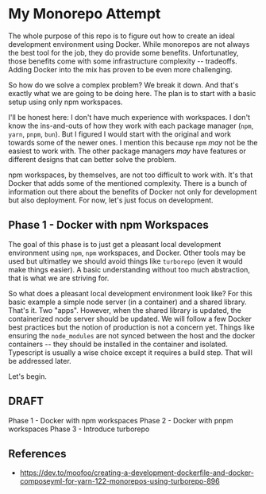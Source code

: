 # My Monorepo Attempt

The whole purpose of this repo is to figure out how to create an ideal
development environment using Docker. While monorepos are not always the
best tool for the job, they do provide some benefits. Unfortunatley, those
benefits come with some infrastructure complexity -- tradeoffs. Adding Docker
into the mix has proven to be even more challenging.

So how do we solve a complex problem? We break it down. And that's exactly
what we are going to be doing here. The plan is to start with a basic setup
using only npm workspaces.

I'll be honest here: I don't have much experience with workspaces. I don't know
the ins-and-outs of how they work with each package manager (`npm`, `yarn`, `pnpm`, `bun`).
But I figured I would start with the original and work towards some of the
newer ones. I mention this because `npm` _may_ not be the easiest to work with.
The other package managers _may_ have features or different designs that
can better solve the problem.

npm workspaces, by themselves, are not too difficult to work with. It's that Docker
that adds some of the mentioned complexity. There is a bunch of information out
there about the benefits of Docker not only for development but also deployment. For now,
let's just focus on development.

## Phase 1 - Docker with npm Workspaces

The goal of this phase is to just get a pleasant local development environment
using `npm`, `npm` workspaces, and Docker. Other tools may be used but ultimatley we should
avoid things like `turborepo` (even it would make things easier). A basic understanding
without too much abstraction, that is what we are striving for.

So what does a pleasant local development environment look like? For this basic example
a simple node server (in a container) and a shared library. That's it. Two "apps". However,
when the shared library is updated, the containerized node server should be updated. We will
follow a few Docker best practices but the notion of production is not a concern yet. Things
like ensuring the `node_modules` are not synced between the host and the docker containers -- they
should be installed in the container and isolated. Typescript is usually a wise choice except
it requires a build step. That will be addressed later.

Let's begin.

## DRAFT

Phase 1 - Docker with npm workspaces
Phase 2 - Docker with pnpm workspaces
Phase 3 - Introduce turborepo

## References

- https://dev.to/moofoo/creating-a-development-dockerfile-and-docker-composeyml-for-yarn-122-monorepos-using-turborepo-896
